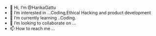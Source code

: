 - 👋 Hi, I’m @HarikaGattu
- 👀 I’m interested in ...Coding,Ethical Hacking and product development
- 🌱 I’m currently learning ..Coding.
- 💞️ I’m looking to collaborate on ...
- 📫 How to reach me ...

<!---
HarikaGattu/HarikaGattu is a ✨ special ✨ repository because its `README.md` (this file) appears on your GitHub profile.
You can click the Preview link to take a look at your changes.
--->
